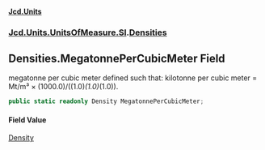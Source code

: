 #### [Jcd.Units](index 'index')
### [Jcd.Units.UnitsOfMeasure.SI](Jcd.Units.UnitsOfMeasure.SI 'Jcd.Units.UnitsOfMeasure.SI').[Densities](Densities 'Jcd.Units.UnitsOfMeasure.SI.Densities')

## Densities.MegatonnePerCubicMeter Field

megatonne per cubic meter defined such that: kilotonne per cubic meter = Mt/m³ × (1000.0)/((1.0)*(1.0)*(1.0)).

```csharp
public static readonly Density MegatonnePerCubicMeter;
```

#### Field Value
[Density](Density 'Jcd.Units.UnitTypes.Density')